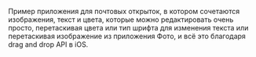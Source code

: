 Пример приложения для почтовых открыток, в котором сочетаются изображения, текст и цвета, которые можно редактировать очень просто, перетаскивая цвета или тип шрифта для изменения текста или перетаскивая изображение из приложения Фото, и всё это благодаря drag and drop API в iOS.